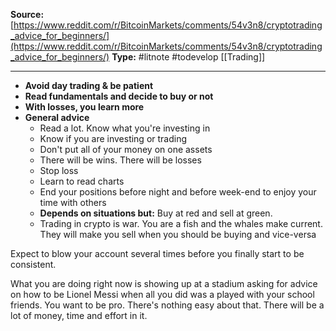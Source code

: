---
---
**Source:**[https://www.reddit.com/r/BitcoinMarkets/comments/54v3n8/cryptotrading_advice_for_beginners/](https://www.reddit.com/r/BitcoinMarkets/comments/54v3n8/cryptotrading_advice_for_beginners/)
**Type:** #litnote #todevelop [[Trading]]

----
- **Avoid day trading & be patient**
- **Read fundamentals and decide to buy or not**
- **With losses, you learn more**
- **General advice**
	- Read a lot. Know what you're investing in
	- Know if you are investing or trading
	- Don't put all of your money on one assets
	- There will be wins. There will be losses
	- Stop loss
	- Learn to read charts
	- End your positions before night and before week-end to enjoy your time with others
	- **Depends on situations but:** Buy at red and sell at green. 
	- Trading in crypto is war. You are a fish and the whales make current. They will make you sell when you should be buying and vice-versa


Expect to blow your account several times before you finally start to be consistent. 

What you are doing right now is showing up at a stadium asking for advice on how to be Lionel Messi when all you did was a played with your school friends. You want to be pro. There's nothing easy about that. There will be a lot of money, time and effort in it.
